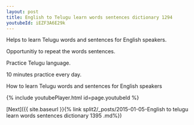 ```yaml
---
layout: post
title: English to Telugu learn words sentences dictionary 1294 
youtubeId: iEZF3A6E29k
---
```

 
 
Helps to learn Telugu words and sentences for English speakers.

Opportunitiy to repeat the words sentences. 

Practice Telugu language. 
 
10 minutes practice every day. 
 
How to learn Telugu words and sentences for English speakers 
 
{% include youtubePlayer.html id=page.youtubeId %}
 
 
[Next]({{ site.baseurl }}{% link  split2/_posts/2015-01-05-English to telugu learn words sentences dictionary 1395 .md%})
 
